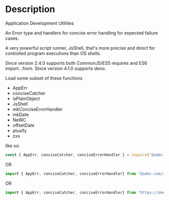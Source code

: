 # Description
Application Development Utilities

An Error type and handlers for concise error handling for expected failure
cases.

A very powerful script runner, JsShell, that's more precise and direct for controlled
program executions than OS shells.

Since version 2.4.0 supports both CommonJS/ES5 requires and ES6 import...from.
Since version 4.1.0 supports deno.

Load some subset of these functions

* AppErr
* conciseCatcher
* isPlainObject
* JsShell
* mkConciseErrorHandler
* mkDate
* NetRC
* offsetDate
* plusify
* zxs

like so:
```javascript
const { AppErr, conciseCatcher, conciseErrorHandler } = require("@admc.com/apputil");
```
OR
```javascript
import { AppErr, conciseCatcher, conciseErrorHandler} from "@admc.com/apputil";
```
OR
```javascript
import { AppErr, conciseCatcher, conciseErrorHandler} from "https://deno.land/x/apputil/apputil-deno.mjs";
```
